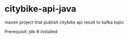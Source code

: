 # citybike-api-java
maven project that publish citybike api result to kafka topic

Prerequisit: jdk-8 installed
